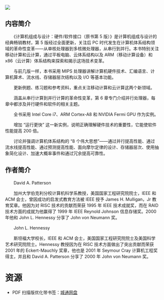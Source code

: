 ![](http://img3m1.ddimg.cn/95/19/23735741-1_u_1.jpg)

## 内容简介

　　《计算机组成与设计：硬件/软件接口（原书第 5 版）》是计算机组成与设计的经典畅销教材，第 5 版经过全面更新，关注后 PC 时代发生在计算机体系结构领域的革命性变革——从单核处理器到多核微处理器，从串行到并行。本书特别关注移动计算和云计算，通过平板电脑、云体系结构以及 ARM（移动计算设备）和 x86（云计算）体系结构来探索和揭示这场技术变革。

　　与前几版一样，本书采用 MIPS 处理器讲解计算机硬件技术、汇编语言、计算机算术、流水线、存储器层次结构以及 I/O 等基本功能。

　　更新例题、练习题和参考资料，重点关注移动计算和云计算这两个新领域。

　　涵盖从串行计算到并行计算的革命性变革，第 6 章专门介绍并行处理器，每章中都涉及并行硬件和软件的相关主题。

　　全书采用 Intel Core i7、ARM Cortex-A8 和 NVIDIA Fermi GPU 作为实例。

　　增加 “运行更快” 这一新实例，说明正确理解硬件技术的重要性，它能使软件性能提高 200 倍。

　　讨论并强调计算机体系结构的 “8 个伟大思想”——通过并行提高性能、通过流水线提高性能、通过预测提高性能、面向摩尔定律的设计、存储器层次、使用抽象简化设计、加速大概率事件和通过冗余提高可靠性。

## 作者简介

　　David A. Patterson

　　加州大学伯克利分校计算机科学系教授，美国国家工程研究院院士，IEEE 和 ACM 会士，曾因成功的启发式教育方法被 IEEE 授予 James H. Mulligan，Jr 教育奖章。他因为对 RISC 技术的贡献而荣获 1995 年 IEEE 技术成就奖，而在 RAID 技术方面的成就为他赢得了 1999 年 IEEE Reynold Johnson 信息存储奖。2000 年他和 John L. Hennessy 分享了 John von Neumann 奖。

　　John L. Hennessy

　　斯坦福大学校长，IEEE 和 ACM 会士，美国国家工程研究院院士及美国科学艺术研究院院士。Hennessy 教授因为在 RISC 技术方面做出了突出贡献而荣获 2001 年的 Eckert-Mauchly 奖章，他也是 2001 年 Seymour Cray 计算机工程奖得主，并且和 David A. Patterson 分享了 2000 年 John von Neumann 奖。

# 资源

* PDF 扫描版优化带书签：[城通网盘](https://u11215426.pipipan.com/fs/11215426-332133864)
